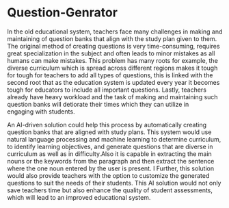 # Question-Genrator

In the old educational system, teachers face many challenges in making and maintaining of question banks that align with the study plan given to them. The original method of creating questions is very time-consuming, requires great specialization in the subject and often leads to minor mistakes as all humans can make mistakes. This problem has many roots for example, the diverse curriculum which is spread across different regions makes it tough for tough for teachers to add all types of questions, this is linked with the second root that as the education system is updated every year it becomes tough for educators to include all important questions. Lastly, teachers already have heavy workload and the task of making and maintaining such question banks will detiorate their times which they can utilize in engaging with students.

An AI-driven solution could help this process by automatically creating question banks that are aligned with study plans. This system would use natural language processing and machine learning to determine curriculum, to identify learning objectives, and generate questions that are diverse in curriculum as well as in difficulty.Also it is capable in extracting the main nouns or the keywords from the paragraph and then extract the sentence where the one noun entered by the user is present. I Further, this solution would also provide teachers with the option to customize the generated questions to suit the needs of their students. This AI solution would not only save teachers time but also enhance the quality of student assessments, which will lead to an improved educational system.
